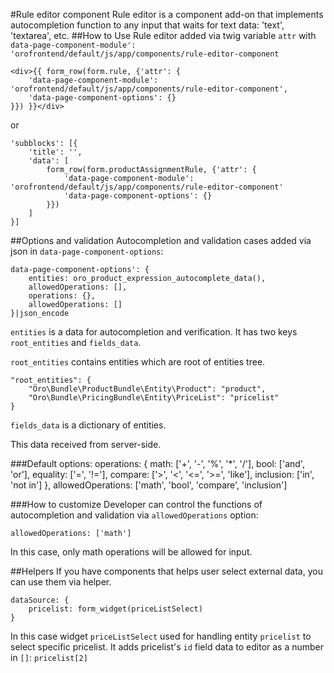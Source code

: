 #Rule editor component
Rule editor is a component add-on that implements autocompletion function to any input that waits for text data: 'text', 'textarea', etc.
##How to Use
Rule editor added via twig variable ``attr`` with ``data-page-component-module': 'orofrontend/default/js/app/components/rule-editor-component``

    <div>{{ form_row(form.rule, {'attr': {
        'data-page-component-module': 'orofrontend/default/js/app/components/rule-editor-component',
        'data-page-component-options': {}
    }}) }}</div>
or 

    'subblocks': [{
        'title': '',
        'data': [
            form_row(form.productAssignmentRule, {'attr': {
                'data-page-component-module': 'orofrontend/default/js/app/components/rule-editor-component'
                'data-page-component-options': {}
            }})
        ]
    }]
##Options and validation
Autocompletion and validation cases added via json in ``data-page-component-options``:

    data-page-component-options': {
        entities: oro_product_expression_autocomplete_data(),
        allowedOperations: [],
        operations: {},
        allowedOperations: []
    }|json_encode

``entities`` is a data for autocompletion and verification. It has two keys ``root_entities`` and ``fields_data``.

``root_entities`` contains entities which are root of entities tree.

    "root_entities": {
        "Oro\Bundle\ProductBundle\Entity\Product": "product",
        "Oro\Bundle\PricingBundle\Entity\PriceList": "pricelist"
    }
    
``fields_data`` is a dictionary of entities.

This data received from server-side.

###Default options:
    operations: {
        math: ['+', '-', '%', '*', '/'],
        bool: ['and', 'or'],
        equality: ['=', '!='],
        compare: ['>', '<', '<=', '>=', 'like'],
        inclusion: ['in', 'not in']
    },
    allowedOperations: ['math', 'bool', 'compare', 'inclusion']

###How to customize
Developer can control the functions of autocompletion and validation via ``allowedOperations`` option:

    allowedOperations: ['math']

In this case, only math operations will be allowed for input.

##Helpers
If you have components that helps user select external data, you can use them via helper.

    dataSource: {
        pricelist: form_widget(priceListSelect)
    }
In this case widget ``priceListSelect`` used for handling entity ``pricelist`` to select specific pricelist. It adds pricelist's ``id`` field data to editor as a number in ``[]``: ``pricelist[2]``
